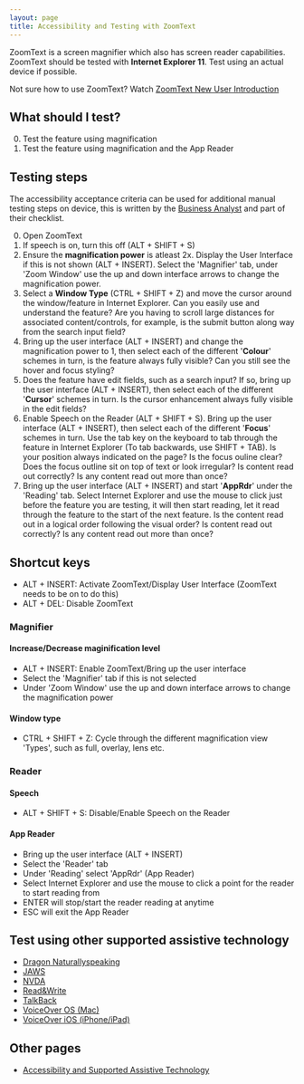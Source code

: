 ```yaml
---
layout: page
title: Accessibility and Testing with ZoomText
---
```


ZoomText is a screen magnifier which also has screen reader capabilities. ZoomText should be tested with **Internet Explorer 11**. Test using an actual device if possible. 

Not sure how to use ZoomText? Watch [ZoomText New User Introduction](https://www.youtube.com/watch?v=jqLo_OmpFmU)

## What should I test?
0. Test the feature using magnification
1. Test the feature using magnification and the App Reader 

## Testing steps

The accessibility acceptance criteria can be used for additional manual testing steps on device, this is written by the [Business Analyst](accessibility-news-and-business-analysts) and part of their checklist. 

0. Open ZoomText
1. If speech is on, turn this off (ALT + SHIFT + S)
2. Ensure the **magnification power** is atleast 2x. Display the User Interface if this is not shown (ALT + INSERT). Select the 'Magnifier' tab, under 'Zoom Window' use the up and down interface arrows to change the magnification power.
3. Select a **Window Type** (CTRL + SHIFT + Z) and move the cursor around the window/feature in Internet Explorer. Can you easily use and understand the feature? Are you having to scroll large distances for associated content/controls, for example, is the submit button along way from the search input field?
3. Bring up the user interface (ALT + INSERT) and change the magnification power to 1, then select each of the different '**Colour**' schemes in turn, is the feature always fully visible? Can you still see the hover and focus styling?
5. Does the feature have edit fields, such as a search input? If so, bring up the user interface (ALT + INSERT), then select each of the different '**Cursor**' schemes in turn. Is the cursor enhancement always fully visible in the edit fields?
6. Enable Speech on the Reader (ALT + SHIFT + S). Bring up the user interface (ALT + INSERT), then select each of the different '**Focus**' schemes in turn. Use the tab key on the keyboard to tab through the feature in Internet Explorer (To tab backwards, use SHIFT + TAB). Is your position always indicated on the page? Is the focus ouline clear? Does the focus outline sit on top of text or look irregular? Is content read out correctly? Is any content read out more than once?
7. Bring up the user interface (ALT + INSERT) and start '**AppRdr**' under the 'Reading' tab. Select Internet Explorer and use the mouse to click just before the feature you are testing, it will then start reading, let it read through the feature to the start of the next feature. Is the content read out in a logical order following the visual order? Is content read out correctly? Is any content read out more than once?

## Shortcut keys
* ALT + INSERT: Activate ZoomText/Display User Interface (ZoomText needs to be on to do this)
* ALT + DEL: Disable ZoomText

### Magnifier

#### Increase/Decrease maginification level
* ALT + INSERT: Enable ZoomText/Bring up the user interface 
* Select the 'Magnifier' tab if this is not selected
* Under 'Zoom Window' use the up and down interface arrows to change the magnification power

#### Window type
* CTRL + SHIFT + Z: Cycle through the different magnification view 'Types', such as full, overlay, lens etc.

### Reader

#### Speech
* ALT + SHIFT + S: Disable/Enable Speech on the Reader

#### App Reader
* Bring up the user interface (ALT + INSERT)
* Select the 'Reader' tab
* Under 'Reading' select 'AppRdr' (App Reader)
* Select Internet Explorer and use the mouse to click a point for the reader to start reading from
* ENTER will stop/start the reader reading at anytime
* ESC will exit the App Reader

## Test using other supported assistive technology

- [Dragon Naturallyspeaking](accessibility-and-testing-with-dragon)
- [JAWS](accessibility-and-testing-with-jaws)
- [NVDA](accessibility-and-testing-with-nvda)
- [Read&Write](accessibility-and-testing-with-read-and-write)
- [TalkBack](accessibility-and-testing-with-talkback)
- [VoiceOver OS (Mac)](accessibility-and-testing-with-voiceover-os)
- [VoiceOver iOS (iPhone/iPad)](accessibility-and-testing-with-voiceover-ios)

## Other pages

- [Accessibility and Supported Assistive Technology](accessibility-and-supported-assistive-technology)
